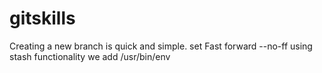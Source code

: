 # gitskills
Creating a new branch is quick and simple. set Fast forward --no-ff 
using stash functionality
we add /usr/bin/env
